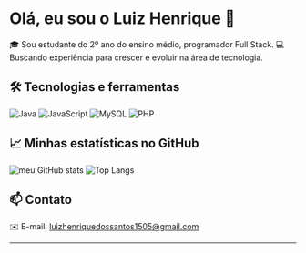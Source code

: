 # Olá, eu sou o Luiz Henrique 👋

🎓 Sou estudante do 2º ano do ensino médio, programador Full Stack.
💻 Buscando experiência para crescer e evoluir na área de tecnologia.

## 🛠️ Tecnologias e ferramentas
![Java](https://img.shields.io/badge/Java-ED8B00?style=for-the-badge&logo=java&logoColor=white)
![JavaScript](https://img.shields.io/badge/JavaScript-F7DF1E?style=for-the-badge&logo=javascript&logoColor=black)
![MySQL](https://img.shields.io/badge/MySQL-4479A1?style=for-the-badge&logo=mysql&logoColor=white)
![PHP](https://img.shields.io/badge/PHP-777BB4?style=for-the-badge&logo=php&logoColor=white)

## 📈 Minhas estatísticas no GitHub
![meu GitHub stats](https://github-readme-stats.vercel.app/api?username=frosfri&show_icons=true&theme=radical)
![Top Langs](https://github-readme-stats.vercel.app/api/top-langs/?username=frosfri&layout=compact&theme=radical)

## 📫 Contato
✉️ E-mail: [luizhenriquedossantos1505@gmail.com](mailto:luizhenriquedossantos1505@gmail.com)

---

